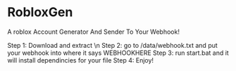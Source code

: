 # RobloxGen
A roblox Account Generator And Sender To Your Webhook!

Step 1: Download and extract \n
Step 2: go to /data/webhook.txt and put your webhook into where it says WEBHOOKHERE
Step 3: run start.bat and it will install dependincies for your file
Step 4: Enjoy!
